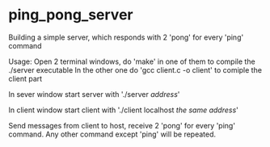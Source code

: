 # ping_pong_server
Building a simple server, which responds with 2 'pong' for every 'ping' command

Usage:
Open 2 terminal windows, do 'make' in one of them to compile the ./server executable
In the other one do 'gcc client.c -o client' to comiple the client part

In sever window start server with './server *address*'

In client window start client with './client localhost *the same address*'

Send messages from client to host, receive 2 'pong' for every 'ping' command. Any other command except 'ping' will be repeated.
